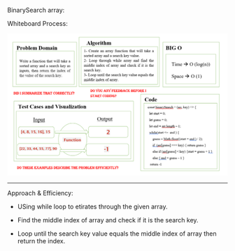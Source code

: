 BinarySearch array:

Whiteboard Process:

![](./Screenshot_3.png)

***

Approach & Efficiency:

* USing while loop to etirates through the given array.

* Find the middle index of array and check if it is the search key.

* Loop until the search key value equals the middle index of array then return the index.
